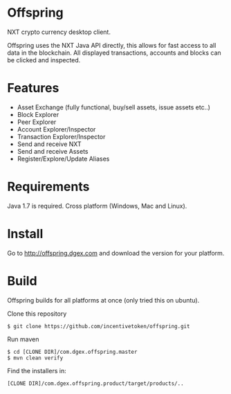 Offspring
=========

NXT crypto currency desktop client. 

Offspring uses the NXT Java API directly, this allows for fast access to all data in the blockchain. All displayed transactions, accounts and blocks can be clicked and inspected.

Features
========

* Asset Exchange (fully functional, buy/sell assets, issue assets etc..)
* Block Explorer
* Peer Explorer
* Account Explorer/Inspector
* Transaction Explorer/Inspector
* Send and receive NXT
* Send and receive Assets
* Register/Explore/Update Aliases

Requirements
============

Java 1.7 is required. Cross platform (Windows, Mac and Linux).

Install
=======

Go to http://offspring.dgex.com and download the version for your platform.

Build
=====

Offspring builds for all platforms at once (only tried this on ubuntu).

Clone this repository

```
$ git clone https://github.com/incentivetoken/offspring.git
```

Run maven

```
$ cd [CLONE DIR]/com.dgex.offspring.master
$ mvn clean verify
```

Find the installers in:

```
[CLONE DIR]/com.dgex.offspring.product/target/products/..
```
